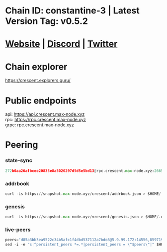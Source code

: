 # Chain ID: constantine-3 | Latest Version Tag:  v0.5.2 
# [Website](https://app.crescent.network/) | [Discord](https://discord.gg/crescentnetwork) | [Twitter](https://twitter.com/CrescentHub)

# Chain explorer
https://crescent.explorers.guru/

# Public endpoints
api: https://api.crescent.max-node.xyz \
rpc: https://rpc.crescent.max-node.xyz \
grpc: rpc.crescent.max-node.xyz

# Peering
### state-sync
```python
272b0aa26afbcee20835e8a5020297d5d5e5bd13@rpc.crescent.max-node.xyz:26656
```

### addrbook
```python
curl -Ls https://snapshot.max-node.xyz/crescent/addrbook.json > $HOME/.crescent/config/addrbook.json
```
### genesis
```python
curl -Ls https://snapshot.max-node.xyz/vrescent/genesis.json > $HOME/.crescent/config/genesis.json
```

### live-peers
```python
peers="d85a3bb3ea9522c34b5afc1f4dbd537112a7bde8@5.9.99.172:14556,8597198c3ca246680cf970a03d804fa7dfdda2ce@65.108.99.37:26756,1bdadb5876d3a34379a3e243b1bb5f2191aa342d@66.45.251.38:56656,08379b23453595f34271381cdb299c4157fbc1a0@51.250.105.195:26656,291d178f780f495b0c0baca0a7a22123e0cac7e8@65.108.234.105:3000,e680384785a00bad821ddf33f949381c06eb8537@144.126.133.37:10113,cbca2e1a3bbfa734ba23c15f5a1a74b2bc4f1e79@193.70.45.106:14556,2277e8d7a7d21f7cfebd1d8dcfa222afb7abcb99@103.180.28.212:26656"
sed -i -e "s|^persistent_peers *=.*|persistent_peers = \"$peers\"|" $HOME/.crescent/config/config.toml
```


